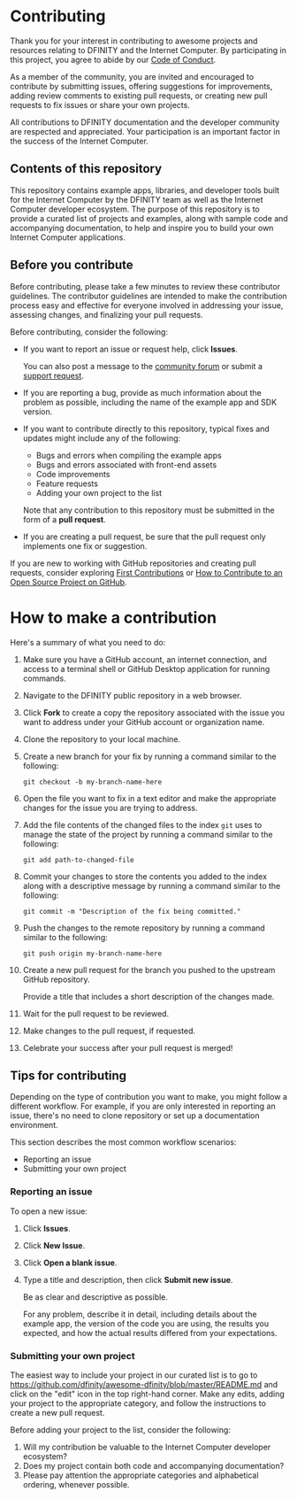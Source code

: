 # Contributing

Thank you for your interest in contributing to awesome projects and resources relating to DFINITY and the Internet Computer.
By participating in this project, you agree to abide by our [Code of Conduct](./CODE_OF_CONDUCT.md).

As a member of the community, you are invited and encouraged to contribute by submitting issues, offering suggestions for improvements, adding review comments to existing pull requests, or creating new pull requests to fix issues or share your own projects.

All contributions to DFINITY documentation and the developer community are respected and appreciated.
Your participation is an important factor in the success of the Internet Computer.

## Contents of this repository

This repository contains example apps, libraries, and developer tools built for the Internet Computer by the DFINITY team as well as the Internet Computer developer ecosystem. The purpose of this repository is to provide a curated list of projects and examples, along with sample code and accompanying documentation, to help and inspire you to build your own Internet Computer applications.

## Before you contribute

Before contributing, please take a few minutes to review these contributor guidelines.
The contributor guidelines are intended to make the contribution process easy and effective for everyone involved in addressing your issue, assessing changes, and finalizing your pull requests.

Before contributing, consider the following:

- If you want to report an issue or request help, click **Issues**.

    You can also post a message to the [community forum](https://forum.dfinity.org/) or submit a [support request](mailto://support@dfinity.org).

- If you are reporting a bug, provide as much information about the problem
as possible, including the name of the example app and SDK version.

- If you want to contribute directly to this repository, typical fixes and updates might include any of the following:

    - Bugs and errors when compiling the example apps
    - Bugs and errors associated with front-end assets
    - Code improvements
    - Feature requests
    - Adding your own project to the list

    Note that any contribution to this repository must be submitted in the form of a **pull request**.

- If you are creating a pull request, be sure that the pull request only implements one fix or suggestion.

If you are new to working with GitHub repositories and creating pull requests, consider exploring [First Contributions](https://github.com/firstcontributions/first-contributions) or [How to Contribute to an Open Source Project on GitHub](https://egghead.io/courses/how-to-contribute-to-an-open-source-project-on-github).

# How to make a contribution

Here's a summary of what you need to do:

1. Make sure you have a GitHub account, an internet connection, and access to a terminal shell or GitHub Desktop application for running commands.

1. Navigate to the DFINITY public repository in a web browser.

1. Click **Fork** to create a copy the repository associated with the issue you want to address under your GitHub account or organization name.

1. Clone the repository to your local machine.

1. Create a new branch for your fix by running a command similar to the following:

    ```
    git checkout -b my-branch-name-here
    ```

1. Open the file you want to fix in a text editor and make the appropriate changes for the issue you are trying to address.

1. Add the file contents of the changed files to the index `git` uses to manage the state of the project by running a command similar to the following:

    ```
    git add path-to-changed-file
    ```
1. Commit your changes to store the contents you added to the index along with a descriptive message by running a command similar to the following:

    ```
    git commit -m "Description of the fix being committed."
    ```

1. Push the changes to the remote repository by running a command similar to the following:

    ```
    git push origin my-branch-name-here
    ```

1. Create a new pull request for the branch you pushed to the upstream GitHub repository.

    Provide a title that includes a short description of the changes made.

1. Wait for the pull request to be reviewed.

1. Make changes to the pull request, if requested.

1. Celebrate your success after your pull request is merged!

## Tips for contributing

Depending on the type of contribution you want to make, you might follow a different workflow.
For example, if you are only interested in reporting an issue, there's no need to clone repository or set up a documentation environment.

This section describes the most common workflow scenarios:

- Reporting an issue
- Submitting your own project

### Reporting an issue

To open a new issue:

1. Click **Issues**.

1. Click **New Issue**.

1. Click **Open a blank issue**.

1. Type a title and description, then click **Submit new issue**.

    Be as clear and descriptive as possible.

    For any problem, describe it in detail, including details about the example app, the version of the code you are using, the results you expected, and how the actual results differed from your expectations.

### Submitting your own project

The easiest way to include your project in our curated list is to go to https://github.com/dfinity/awesome-dfinity/blob/master/README.md and click on the "edit" icon in the top right-hand corner. Make any edits, adding your project to the appropriate category, and follow the instructions to create a new pull request.

Before adding your project to the list, consider the following:

1) Will my contribution be valuable to the Internet Computer developer ecosystem?
2) Does my project contain both code and accompanying documentation?
3) Please pay attention the appropriate categories and alphabetical ordering, whenever possible.
